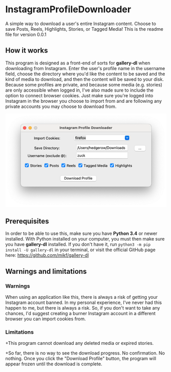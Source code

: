 # InstagramProfileDownloader
A simple way to download a user's entire Instagram content. Choose to save Posts, Reels, Highlights, Stories, or Tagged Media!
This is the readme file for version 0.0.1

## How it works
This program is designed as a front-end of sorts for **gallery-dl** when downloading from Instagram. Enter the user's profile name in the username field, choose the directory where you'd like the content to be saved and the kind of media to download, and then the content will be saved to your disk. Because some profiles are private, and because some media (e.g. stories) are only accessible when logged in, I've also made sure to include the option to connect browser cookies. Just make sure you're logged into Instagram in the browser you choose to import from and are following any private accounts you may choose to download from.

![A screenshot of the program interface.](Screenshot.png)

## Prerequisites
In order to be able to use this, make sure you have **Python 3.4** or newer installed. With Python installed on your computer, you must then make sure you have **gallery-dl** installed. If you don't have it, run `python3 -m pip install -U gallery-dl` in your terminal, or visit the official GitHub page here: https://github.com/mikf/gallery-dl

## Warnings and limitations
### Warnings
When using an application like this, there is always a risk of getting your Instagram account banned. In my personal experience, I've never had this happen to me, but there is always a risk. So, if you don't want to take any chances, I'd suggest creating a burner Instagram account in a different browser you can import cookies from.

### Limitations
+This program cannot download any deleted media or expired stories.

+So far, there is no way to see the download progress. No confirmation. No nothing. Once you click the "Download Profile" button, the program will appear frozen until the download is complete.
